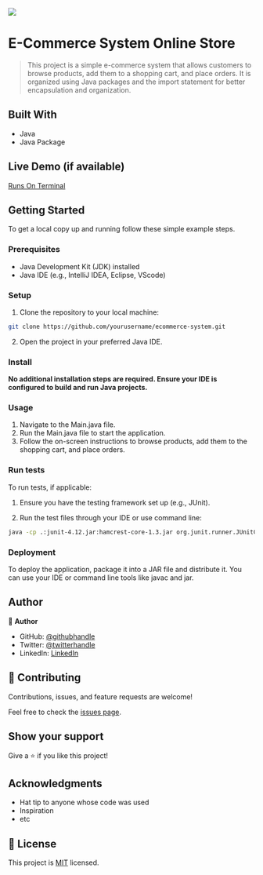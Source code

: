 ![](https://img.shields.io/badge/Techieemma-blueviolet)

# E-Commerce System Online Store

> This project is a simple e-commerce system that allows customers to browse products, add them to a shopping cart, and place orders. It is organized using Java packages and the import statement for better encapsulation and organization.

## Built With

- Java
- Java Package

## Live Demo (if available)

[Runs On Terminal](https://replit.com/@NicholasEmmanue/NeedyDisguisedCores#Main.java)

## Getting Started

To get a local copy up and running follow these simple example steps.

### Prerequisites

- Java Development Kit (JDK) installed
- Java IDE (e.g., IntelliJ IDEA, Eclipse, VScode)

### Setup

1. Clone the repository to your local machine:

```sh
git clone https://github.com/yourusername/ecommerce-system.git
```

2. Open the project in your preferred Java IDE.

### Install

**No additional installation steps are required. Ensure your IDE is configured to build and run Java projects.**

### Usage

1. Navigate to the Main.java file.
2. Run the Main.java file to start the application.
3. Follow the on-screen instructions to browse products, add them to the shopping cart, and place orders.

### Run tests

To run tests, if applicable:

1. Ensure you have the testing framework set up (e.g., JUnit).

2. Run the test files through your IDE or use command line:

```sh
java -cp .:junit-4.12.jar:hamcrest-core-1.3.jar org.junit.runner.JUnitCore TestClassName
```

### Deployment

To deploy the application, package it into a JAR file and distribute it. You can use your IDE or command line tools like javac and jar.

## Author

👤 **Author**

- GitHub: [@githubhandle](https://github.com/nickemma)
- Twitter: [@twitterhandle](https://twitter.com/@techieEmma)
- LinkedIn: [LinkedIn](https://linkedin.com/in/techieemma)

## 🤝 Contributing

Contributions, issues, and feature requests are welcome!

Feel free to check the [issues page](https://github.com/nickemma/online-store-java/issues).

## Show your support

Give a ⭐️ if you like this project!

## Acknowledgments

- Hat tip to anyone whose code was used
- Inspiration
- etc

## 📝 License

This project is [MIT](./MIT.md) licensed.

